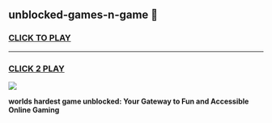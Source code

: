 
## unblocked-games-n-game 👋
<h3>
<a href="https://premium.freeplayer.one?title=unblocked-games-n-game&ref=14F">CLICK TO PLAY</a></h3>
<hr>

<h3>
<a href="https://premium.freeplayer.one?title=unblocked-games-n-game&ref=14F">CLICK 2 PLAY</a>
  
</h3>

<a href="https://premium.freeplayer.one?title=unblocked-games-n-game&ref=12F/"><img src="https://clearcache.store/games.png"></a>


**worlds hardest game unblocked: Your Gateway to Fun and Accessible Online Gaming**
